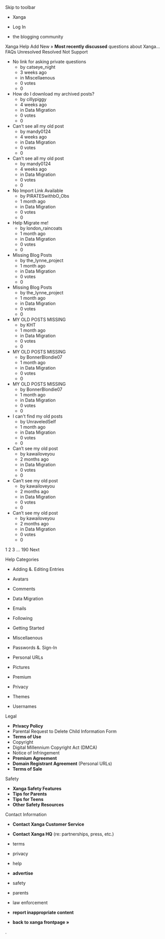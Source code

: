 Skip to toolbar

*   Xanga

*   Log In

*   the blogging community

Xanga Help Add New » **Most recently discussed** questions about Xanga… FAQs Unresolved Resolved Not Support

*   No link for asking private questions
    *   by catseye\_night
    *   3 weeks ago
    *   in Miscellaenous
    *   0 votes
    *   0
*   How do I download my archived posts?
    *   by cillypiggy
    *   4 weeks ago
    *   in Data Migration
    *   0 votes
    *   0
*   Can't see all my old post
    *   by mandy0124
    *   4 weeks ago
    *   in Data Migration
    *   0 votes
    *   0
*   Can't see all my old post
    *   by mandy0124
    *   4 weeks ago
    *   in Data Migration
    *   0 votes
    *   0
*   No Import Link Available
    *   by PIRATESwithbO\_Obs
    *   1 month ago
    *   in Data Migration
    *   0 votes
    *   0
*   Help Migrate me!
    *   by london\_raincoats
    *   1 month ago
    *   in Data Migration
    *   0 votes
    *   0
*   Missing Blog Posts
    *   by the\_lynne\_project
    *   1 month ago
    *   in Data Migration
    *   0 votes
    *   0
*   Missing Blog Posts
    *   by the\_lynne\_project
    *   1 month ago
    *   in Data Migration
    *   0 votes
    *   0
*   MY OLD POSTS MISSING
    *   by KHT
    *   1 month ago
    *   in Data Migration
    *   0 votes
    *   0
*   MY OLD POSTS MISSING
    *   by BonnerBlondie07
    *   1 month ago
    *   in Data Migration
    *   0 votes
    *   0
*   MY OLD POSTS MISSING
    *   by BonnerBlondie07
    *   1 month ago
    *   in Data Migration
    *   0 votes
    *   0
*   I can't find my old posts
    *   by UnraveledSelf
    *   1 month ago
    *   in Data Migration
    *   0 votes
    *   0
*   Can’t see my old post
    *   by kawailoveyou
    *   2 months ago
    *   in Data Migration
    *   0 votes
    *   0
*   Can’t see my old post
    *   by kawailoveyou
    *   2 months ago
    *   in Data Migration
    *   0 votes
    *   0
*   Can’t see my old post
    *   by kawailoveyou
    *   2 months ago
    *   in Data Migration
    *   0 votes
    *   0

1 2 3 ... 190 Next

Help Categories

*   Adding &. Editing Entries
*   Avatars
*   Comments
*   Data Migration
*   Emails
*   Following
*   Getting Started
*   Miscellaenous

*   Passwords &. Sign-In
*   Personal URLs
*   Pictures
*   Premium
*   Privacy
*   Themes
*   Usernames

Legal

*   **Privacy Policy**
*   Parental Request to Delete Child Information Form
*   **Terms of Use**
*   Copyright
*   Digital Millennium Copyright Act (DMCA)
*   Notice of Infringement
*   **Premium Agreement**
*   **Domain Registrant Agreement** (Personal URLs)
*   **Terms of Sale**

Safety

*   **Xanga Safety Features**
*   **Tips for Parents**
*   **Tips for Teens**
*   **Other Safety Resources**

Contact Information

*   **Contact Xanga Customer Service**
*   **Contact Xanga HQ** (re: partnerships, press, etc.)

*   terms
*   privacy
*   help
*   **advertise**

*   safety
*   parents
*   law enforcement
*   **report inappropriate content**

*   **back to xanga frontpage »**

<img src="http://pixel.quantserve.com/pixel/p-87h-iNOVooym2.gif" style="display: none" height="1" width="1" alt="Quantcast"/>.
